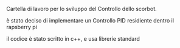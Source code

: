 Cartella di lavoro per lo sviluppo del Controllo dello scorbot.

è stato deciso di implementare un Controllo PID residiente dentro il rapsberry pi

il codice è stato scritto in c++, e usa librerie standard

